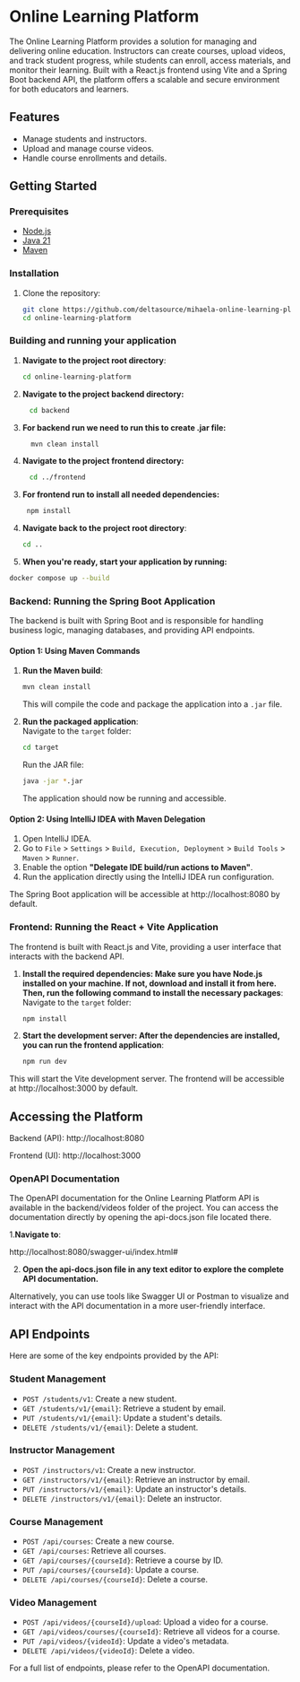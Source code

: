 # Online Learning Platform

The Online Learning Platform provides a solution for managing and delivering online education. Instructors can create
courses, upload videos, and track student progress, while students can enroll, access materials, and monitor their
learning. Built with a React.js frontend using Vite and a Spring Boot backend API, the platform offers a scalable and
secure environment for both educators and learners.

## Features

- Manage students and instructors.
- Upload and manage course videos.
- Handle course enrollments and details.

## Getting Started

### Prerequisites

- [Node.js](https://nodejs.org/)
- [Java 21](https://www.oracle.com/java/technologies/javase-jdk21-downloads.html)
- [Maven](https://maven.apache.org/download.cgi)

### Installation

1. Clone the repository:
    ```bash
    git clone https://github.com/deltasource/mihaela-online-learning-platform.git
    cd online-learning-platform
    ```  

### Building and running your application

1. **Navigate to the project root directory**:
    ```bash
    cd online-learning-platform
    ```
2. **Navigate to the project backend directory:**

  ```bash
       cd backend
   ```

3. **For backend run we need to run this to create .jar file:**
   ```bash
     mvn clean install
   ```

4. **Navigate to the project frontend directory:**

 ```bash
      cd ../frontend
 ```

3. **For frontend run to install all needed dependencies:**

   ```bash
    npm install
   ```
4. **Navigate back to the project root directory**:
    ```bash
    cd ..
    ```

5. **When you're ready, start your application by running:**

 ```bash
 docker compose up --build
 ``` 

### Backend: Running the Spring Boot Application

The backend is built with Spring Boot and is responsible for handling business logic, managing databases, and providing
API endpoints.

#### Option 1: Using Maven Commands

1. **Run the Maven build**:
    ```bash
    mvn clean install
    ```  
   This will compile the code and package the application into a `.jar` file.

2. **Run the packaged application**:  
   Navigate to the `target` folder:
    ```bash
    cd target
    ```  
   Run the JAR file:
    ```bash
    java -jar *.jar
    ```  
   The application should now be running and accessible.

#### Option 2: Using IntelliJ IDEA with Maven Delegation

1. Open IntelliJ IDEA.
2. Go to `File` > `Settings` > `Build, Execution, Deployment` > `Build Tools` > `Maven` > `Runner`.
3. Enable the option **"Delegate IDE build/run actions to Maven"**.
4. Run the application directly using the IntelliJ IDEA run configuration.

The Spring Boot application will be accessible at http://localhost:8080 by default.

### Frontend: Running the React + Vite Application

The frontend is built with React.js and Vite, providing a user interface that interacts with the backend API.

1. **Install the required dependencies: Make sure you have Node.js installed on your machine. If not, download and
   install it from here. Then, run the following command to install the necessary packages**:
   Navigate to the `target` folder:
    ```bash
   npm install
    ```  
2. **Start the development server: After the dependencies are installed, you can run the frontend application**:

    ```bash
   npm run dev
    ```  

This will start the Vite development server. The frontend will be accessible at http://localhost:3000 by default.

## Accessing the Platform

Backend (API): http://localhost:8080

Frontend (UI): http://localhost:3000

### OpenAPI Documentation

The OpenAPI documentation for the Online Learning Platform API is available in the backend/videos folder of the project.
You can access the documentation directly by opening the api-docs.json file located there.

1.**Navigate to**:

http://localhost:8080/swagger-ui/index.html#

2. **Open the api-docs.json file in any text editor to explore the complete API documentation.**

Alternatively, you can use tools like Swagger UI or Postman to visualize and interact with the API documentation in a
more user-friendly interface.

## API Endpoints

Here are some of the key endpoints provided by the API:

### Student Management

- `POST /students/v1`: Create a new student.
- `GET /students/v1/{email}`: Retrieve a student by email.
- `PUT /students/v1/{email}`: Update a student's details.
- `DELETE /students/v1/{email}`: Delete a student.

### Instructor Management

- `POST /instructors/v1`: Create a new instructor.
- `GET /instructors/v1/{email}`: Retrieve an instructor by email.
- `PUT /instructors/v1/{email}`: Update an instructor's details.
- `DELETE /instructors/v1/{email}`: Delete an instructor.

### Course Management

- `POST /api/courses`: Create a new course.
- `GET /api/courses`: Retrieve all courses.
- `GET /api/courses/{courseId}`: Retrieve a course by ID.
- `PUT /api/courses/{courseId}`: Update a course.
- `DELETE /api/courses/{courseId}`: Delete a course.

### Video Management

- `POST /api/videos/{courseId}/upload`: Upload a video for a course.
- `GET /api/videos/courses/{courseId}`: Retrieve all videos for a course.
- `PUT /api/videos/{videoId}`: Update a video's metadata.
- `DELETE /api/videos/{videoId}`: Delete a video.

For a full list of endpoints, please refer to the OpenAPI documentation.  
